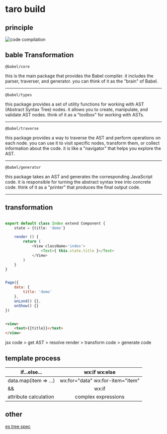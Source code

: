 # taro build

## principle

![code compilation](https://img.wangdongdong9264.xyz/taro_code_compilation.png)

## bable Transformation

`@babel/core`

this is the main package that provides the Babel compiler.
it includes the parser, traverser, and generator.
you can think of it as the "brain" of Babel.

---

`@babel/types`

this package provides a set of utility functions for working with AST (Abstract Syntax Tree) nodes.
it allows you to create, manipulate, and validate AST nodes.
think of it as a "toolbox" for working with ASTs.

---

`@babel/traverse`

this package provides a way to traverse the AST and perform operations on each node.
you can use it to visit specific nodes, transform them, or collect information about the code.
it is like a "navigator" that helps you explore the AST.

---

`@babel/generator`

this package takes an AST and generates the corresponding JavaScript code.
it is responsible for turning the abstract syntax tree into concrete code.
think of it as a "printer" that produces the final output code.

---

## transformation

```ts

export default class Index extend Component {
    state = {title: 'demo'}

    render () {
        return (
            <View className='index'>
                <Text>{ this.state.title }</Text>
            </View>
        )
    }
}

```

```js

Page({
    data: {
        title: 'demo'
    },
    onLond() {},
    onShow() {}
})

```

```html

<view>
    <text>{{title}}</text>
</view>

```

jsx code > get AST > resolve render > transform code > generate code

## template process

| if...else... | wx:if wx:else |
| -------- | :-------: |
| data.map(item => ...) | wx:for="data" wx:for-item="item" |
| && | wx:if |
| attribute calculation | complex expressions |

## other

[es tree spec](https://astexplorer.net/)